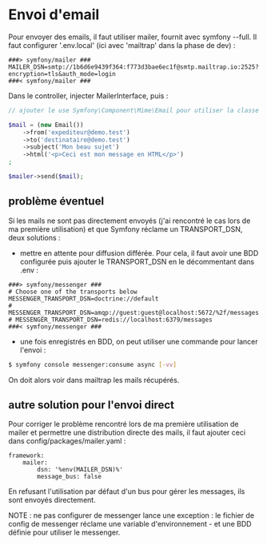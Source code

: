 # Envoi d'email

Pour envoyer des emails, il faut utiliser mailer, fournit avec symfony --full.
Il faut configurer '.env.local' (ici avec 'mailtrap' dans la phase de dev) :

```
###> symfony/mailer ###
MAILER_DSN=smtp://1b6d6e9439f364:f773d3bae6ec1f@smtp.mailtrap.io:2525?encryption=tls&auth_mode=login
###< symfony/mailer ###
```

Dans le controller, injecter MailerInterface, puis  :

```php
// ajouter le use Symfony\Component\Mime\Email pour utiliser la classe Email pour écrire un mail simple, use Symfony\Bridge\Twig\Mime\TemplatedEmail pour quelque chose de plus élaboré

$mail = (new Email())
    ->from('expediteur@demo.test')
    ->to('destinataire@demo.test')
    ->subject('Mon beau sujet')
    ->html('<p>Ceci est mon message en HTML</p>')
;

$mailer->send($mail);
```

## problème éventuel

Si les mails ne sont pas directement envoyés (j'ai rencontré le cas lors de ma première utilisation) et que Symfony réclame un TRANSPORT_DSN, deux solutions :
- mettre en attente pour diffusion différée. Pour cela, il faut avoir une BDD configurée puis ajouter le TRANSPORT_DSN en le décommentant dans .env :

```
###> symfony/messenger ###
# Choose one of the transports below
MESSENGER_TRANSPORT_DSN=doctrine://default
# MESSENGER_TRANSPORT_DSN=amqp://guest:guest@localhost:5672/%2f/messages
# MESSENGER_TRANSPORT_DSN=redis://localhost:6379/messages
###< symfony/messenger ###
```

- une fois enregistrés en BDD, on peut utiliser une commande pour lancer l'envoi :

```bash
$ symfony console messenger:consume async [-vv]
```

On doit alors voir dans mailtrap les mails récupérés.

## autre solution pour l'envoi direct

Pour corriger le problème rencontré lors de ma première utilisation de mailer et permettre une distribution directe des mails, il faut ajouter ceci dans config/packages/mailer.yaml :

```
framework:
    mailer:
        dsn: '%env(MAILER_DSN)%'
        message_bus: false
```

En refusant l'utilisation par défaut d'un bus pour gérer les messages, ils sont envoyés directement.

NOTE : ne pas configurer de messenger lance une exception : le fichier de config de messenger réclame une variable d'environnement - et une BDD définie pour utiliser le messenger.
